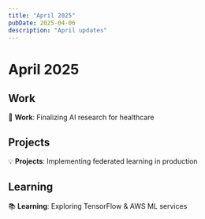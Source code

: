 ```yaml
---
title: "April 2025"
pubDate: 2025-04-06
description: "April updates"
---
```


# April 2025

## Work

🚀 **Work**: Finalizing AI research for healthcare

## Projects

💡 **Projects**: Implementing federated learning in production

## Learning

📚 **Learning**: Exploring TensorFlow & AWS ML services
